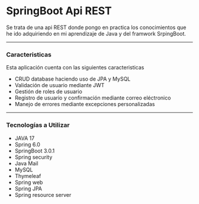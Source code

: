 # SpringBoot Api REST 

Se trata de una api REST donde pongo en practica los conocimientos que he ido adquiriendo en mi aprendizaje de Java y del framwork SrpingBoot.

-----

### Caracteristicas

Esta aplicación cuenta con las siguientes caracteristicas

* CRUD database haciendo uso de JPA y MySQL
* Validación de usuario mediante JWT
* Gestión de roles de usuario
* Registro de usuario y confirmación mediante correo eléctronico
* Manejo de errores mediante excepciones personalizadas

-----

### Tecnologías a Utilizar 


* JAVA 17
* Spring 6.0
* SpringBoot 3.0.1 
* Spring security
* Java Mail
* MySQL
* Thymeleaf
* Spring web
* Spring JPA
* Spring resource server


